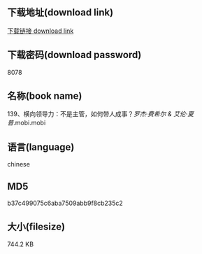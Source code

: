 ## 下载地址(download link)
[下载链接 download link](https://voluble-croquembouche-d321dc.netlify.app/?s=139%E3%80%81%E6%A8%AA%E5%90%91%E9%A2%86%E5%AF%BC%E5%8A%9B%EF%BC%9A%E4%B8%8D%E6%98%AF%E4%B8%BB%E7%AE%A1%EF%BC%8C%E5%A6%82%E4%BD%95%E5%B8%A6%E4%BA%BA%E6%88%90%E4%BA%8B%EF%BC%9F_%E7%BD%97%E6%9D%B0%C2%B7%E8%B4%B9%E5%B8%8C%E5%B0%94+%26+%E8%89%BE%E4%BC%A6%C2%B7%E5%A4%8F%E6%99%AE_.mobi)

## 下载密码(download password)
8078

## 名称(book name)
139、横向领导力：不是主管，如何带人成事？_罗杰·费希尔 & 艾伦·夏普_.mobi.mobi

## 语言(language)
chinese

## MD5
b37c499075c6aba7509abb9f8cb235c2

## 大小(filesize)
744.2 KB
